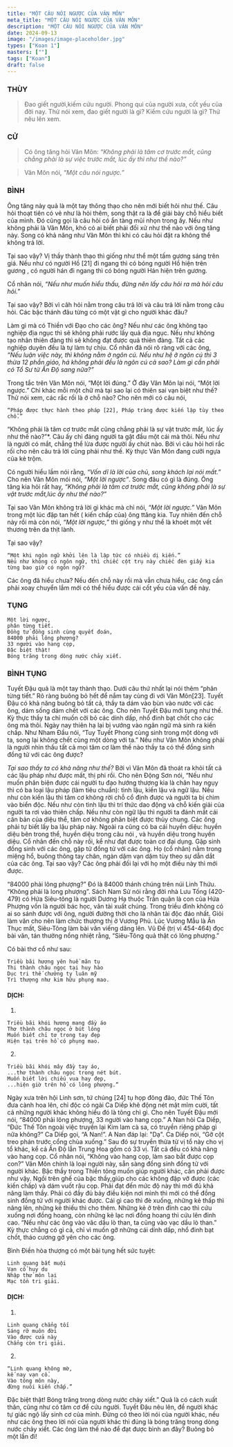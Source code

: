 ```yaml
---
title: "MỘT CÂU NÓI NGƯỢC CỦA VÂN MÔN"
meta_title: "MỘT CÂU NÓI NGƯỢC CỦA VÂN MÔN"
description: "MỘT CÂU NÓI NGƯỢC CỦA VÂN MÔN"
date: 2024-09-13
image: "/images/image-placeholder.jpg"
types: ["Koan 1"]
masters: [""]
tags: ["Koan"]
draft: false
---
```


### THÙY
> Đao giết người,kiếm cứu người. Phong qui của người xưa, cốt yếu của đời nay. 
Thử nói xem, đao giết người là gì? Kiếm cứu người là gì? Thử nêu lên xem. 

### CỬ 
> Có ông tăng hỏi Vân Môn: *“Không phải là tâm cơ trước mắt, cũng chẳng phải là sự việc trước mắt, lúc ấy thì như thế nào?”*

> Vân Môn nói, *“Một câu nói ngược.”*


### BÌNH
Ông tăng này quả là một tay thông thạo cho nên mới biết hỏi như thế. Câu hỏi thoạt tiên có vẻ như là hỏi thêm, song thật ra là để giải bày chỗ hiểu biết của mình. 
Đó cũng gọi là câu hỏi có ẩn tàng mũi nhọn trong ấy. Nếu như không phải là Vân Môn, khó có ai biết phải đối xử như thế nào với ông tăng này. Song có khả năng như Vân Môn thì khi có câu hỏi đặt ra không thể không trả lời. 

Tại sao vậy? 
Vị thầy thành thạo thì giống như thể một tấm gương sáng trên giá. Nếu như có người Hồ [21] đi ngang thì có bóng người Hồ hiện trên gương , có người hán đi ngang thì có bóng người Hán hiện trên gương.

Cổ nhân nói, *“Nếu như muốn hiểu thấu, đừng nên lấy câu hỏi ra mà hỏi câu hỏi."*

Tại sao vậy? 
Bởi vì câh hỏi nằm trong câu trả lời và câu trả lời nằm trong câu hỏi. Các bậc thánh đâu từng có một vật gì cho người khác đâu? 

Làm gì mà có Thiền với Đạo cho các ông? Nếu như các ông không tạo nghiệp địa ngục thì sẽ không phải rước lấy quả địa ngục.
Nếu như không tạo nhân thiên đàng thì sẽ không đạt được quả thiên đàng. Tất cả các nghiệp duyên đều là tự làm tự chịu. 
Cổ nhân đã nói rõ ràng với các ông, *“Nếu luận việc này, thì không nằm ở ngôn cú. Nếu như hệ ở ngôn cú thì 3 thừa 12 phần giáo, há không phải đều là ngôn cú cả sao? Làm gì cần phải có Tổ Sư từ Ấn Độ sang nữa?”*

Trong tắc trên Vân Môn nói, “Một lời đúng.” Ở đây Vân Môn lại nói, “Một lời ngược.” Chỉ khác mỗi một chữ mà tại sao lại có thiên sai vạn biệt như thế? Thử nói xem, các rắc rối là ở chỗ nào?
Cho nên mới có câu nói, 
```
“Pháp được thực hành theo pháp [22], Pháp tràng được kiến lập tùy theo chỗ.”
```
“Không phải là tâm cơ trước mắt cũng chẳng phải là sự vật trước mắt, lúc ấy như thế nào?”*. Câu ấy chỉ đáng người ta gật đầu một cái mà thôi. 
Nếu như là người có mắt, chẳng thể lừa được người ấy chút nào. Bởi vì câu hỏi hơi rắc rối cho nên câu trả lời cũng phải như thế. 
Kỳ thực Vân Môn đang cưỡi ngựa của kẻ trộm. 

Có người hiểu lầm nói rằng, *“Vốn dĩ là lời của chủ, song khách lại nói mất.”* Cho nên Vân Môn mói nói, *“Một lời ngược”*. Song đâu có gì là đúng.
Ông tăng kia hỏi rất hay, *“Không phải là tâm cơ trước mắt, cũng không phải là sự vật trước mắt,lúc ấy như thế nào?”* 

Tại sao Vân Môn không trả lời gì khác mà chỉ nói, *“Một lời ngược.”* Vân Môn trong một lúc đập tan hết ( kiến chấp của) ông ttăng kia. 
Tuy nhiên đến chỗ này rồi mà còn nói, *“Một lời ngược,”* thì giống y như thể là khoét một vết thương trên da thịt lành. 

Tại sao vậy? 
```
“Một khi ngôn ngữ khởi lên là lập tức có nhiều dị kiến.”
Nếu như không có ngôn ngữ, thì chiếc cột trụ này chiếc đèn giấy kia từng bao giờ có ngôn ngữ? 
```
Các ông đã hiểu chưa? Nếu đến chỗ này rồi mà vẫn chưa hiểu, các ông cần phải xoay chuyển lắm mới có thể hiểu được cái cốt yếu của vấn đề này.

### TỤNG
```
Một lời ngược,
phân từng tiết.
Đồng tử đồng sinh cùng quyết đoán,
84000 phải lông phượng?
33 người vào hang cọp,
Đặc biệt thật!
Bóng trăng trong dòng nước chảy xiết.
```

### BÌNH TỤNG
Tuyết Đậu quả là một tay thành thạo. 
Dưới câu thứ nhất lại nói thêm “phân từng tiết.” Rõ ràng buông bỏ hết để nắm tay cùng đi với Vân Môn[23]. 
Tuyết Đậu có khả năng buông bỏ tất cả, thầy ta dám vào bùn vào nước với các ông, dám sống dám chết với các ông. 
Cho nên Tuyết Đậu mới tụng như thế. Kỳ thực thầy ta chỉ muốn cởi bỏ các dính dấp, nhổ đinh bạt chốt cho các ông mà thôi.
Ngày nay thiên hạ lại bị vướng vào ngân ngữ mà sinh ra kiến chấp. 
Như Nham Đầu nói, “Tuy Tuyết Phong cùng sinh trong một dòng với ta, song lại không chết cùng một dòng với ta.”
Nếu như Vân Môn không phải là người nhìn thấu tất cả mọi tâm cơ làm thế nào thầy ta có thể đồng sinh đồng tử với các ông được? 

*Tại sao thầy ta có khả năng như thế?*
Bởi vì Vân Môn đã thoát ra khỏi tất cả các lậu pháp như được mất, thị phi rồi. 
Cho nên Động Sơn nói, “Nếu như muốn phân biện được cái người tu đạo hướng thượng kia là chân hay ngụy thì có ba loại lậu pháp (làm tiêu chuẩn): tình lậu, kiến lậu và ngữ lậu. Nếu như còn kiến lậu thì tâm cơ không rời chỗ cổ định được và người ta bị chìm vào biển độc. Nếu như còn tình lậu thì trí thức dao động và chỗ kiến giải của người ta rơi vào thiên chấp. Nếu như còn ngữ lậu thì người ta đánh mất cái căn bản của diệu thể, tâm cơ không phân biệt được thủy chung. Các ông phải tự biết lấy ba lậu pháp này.
Ngoài ra cũng có ba cái huyền diệu: huyền diệu bên trong thể, huyền diệu trong câu nói , và huyền diệu trong huyền diệu. 
Cổ nhân đến chỗ này rồi, kể như đạt được toàn cơ đại dụng. Gặp sinh đồng sinh với các ông, gặp tử đồng tử với các ông. Họ (cổ nhân) nằm trong miệng hổ, buông thõng tay chân, ngàn dặm vạn dặm tùy theo sự dẫn dắt của các ông. 
Tại sao vậy? Các ông phải đối lại với họ một điều này thì mới được.

“84000 phải lông phượng?” Đó là 84000 thánh chúng trên núi Linh Thứu. “Không phải là long phượng”. 
Sách Nam Sử nói rằng đời nhà Lưu Tống (420-479) có Hứa Siêu-tông là người Dương Hạ thuộc Trần quận là con của Hứa Phượng vốn là người bác học, văn tài xuất chúng. 
Trong triều đình không có ai so sánh được với ông, người đường thời cho là nhân tài độc đáo nhất. Giỏi làm văn cho nên làm chức thượng thị ở Vương Phủ. 
Lúc Vương Mẫu là Ân Thục mất, Siêu-Tông làm bài văn viếng dâng lên. Vũ Đế (trị vì 454-464) đọc bài văn, tán thưởng nồng nhiệt rằng, “Siêu-Tông quả thật có lông phượng.” 

Có bài thơ cổ như sau:

```
Triều bãi hương yên huề mãn tụ
Thi thành châu ngọc tại huy hào
Dục tri thế chưởng ty luân mỹ
Trì thượng như kim hữu phụng mao.
```

#### DỊCH:

1.
```
Triều bãi khói hương mang đầy áo
Thơ thành châu ngọc ở bút lông
Muốn biết chỉ tơ trong tay đẹp
Hiện tại trên hồ có phụng mao.
```
2.
```
Triều bãi khói mây đầy tay áo, 
...thơ thành châu ngọc trong nét bút.
Muốn biết lời chiếu vua hay đẹp, 
...hiện giờ trên hồ có lông phượng.” 
```

Ngày xưa trên hội Linh sơn, tứ chúng [24] tụ họp đông đảo, đức Thế Tôn đưa cành hoa lên, chỉ độc có ngài Ca Diếp khẽ động nét mặt mĩm cười, tất cả những người khác không hiểu đó là tông chỉ gì. 
Cho nên Tuyết Đậu mới nói, “84000 phải lông phượng, 33 người vào hang cọp.”
A Nan hỏi Ca Diếp, “Đức Thế Tôn ngoài việc truyền lại Kim lam cà sa, có truyền riêng pháp gì nữa không?” 
Ca Diếp gọi, “A Nan!”. A Nan đáp lại: "Dạ".
Ca Diếp nói, “Gỡ cột treo phán trước cổng chùa xuống.” 
Sau đó sự truyền thừa từ vị tổ này cho vị tổ khác, kể cả Ấn Độ lẫn Trung Hoa gồm có 33 vị. 
Tất cả đều có khả năng vào hang cọp. Cổ nhân nói, “Không vào hang cọp, làm sao bắt được cọp con?” 
Vân Môn chính là loại người này, sẵn sàng đồng sinh đồng tử với người khác.
Bậc thầy trong Thiền tông muốn giúp người khác, cần phải được như vậy. 
Ngồi trên ghế của bậc thầy,giúp cho các không đập vỡ được (các kiến chấp) và dám vuốt râu cọp.
Phải đạt đến mức độ này thì mới đủ khả năng làm thầy. 
Phải có đầy đủ bảy điều kiện nơi mình thì mới có thể đồng sinh đồng tử với người khác được. 
Cái gì cao thì đè xuống, những kẻ thấp thì nâng lên, những kẻ thiếu thì cho thêm. 
Những kẻ ở trên đỉnh cao thì cứu xuống nơi đồng hoang, còn những kẻ lạc nơi đồng hoang thì cứu lên đỉnh cao. 
“Nếu như các ông vào vãc dầu lò than, ta cũng vào vạc dầu lò than.” 
Kỳ thực chẳng có gì cả, chỉ vì muốn gỡ những cái dính dấp, nhổ đinh bạt chốt, tháo cương gỡ yên cho các ông. 

Bình Điền hòa thượng có một bài tụng hết sức tuyệt:

```
Linh quang bất muội
Vạn cổ huy du
Nhập thử môn lai
Mạc tồn tri giải.
```

#### DỊCH:

1.
```
Linh quang chẳng tối
Sáng rỡ muôn đời
Vào được cửa này
Chẳng còn tri giải.
```
2.
```
“Linh quang không mờ, 
kế nay vạn cổ. 
Vào tông môn này, 
đừng nuôi kiến chấp.” 
```
Đặc biệt thật! Bóng trăng trong dòng nước chảy xiết.” Quả là có cách xuất thân, cũng như có tâm cơ để cứu người. 
Tuyết Đậu nêu lên, để người khác tự giác ngộ lấy sinh cơ của mình. Đừng có theo lời nói của người khác, nếu như các ông theo lời nói của người khác thì đúng là bóng trăng trong dòng nước chảy xiết. 
Các ông làm thế nào để đạt được bình an đây? Buông bỏ một lần đi!


